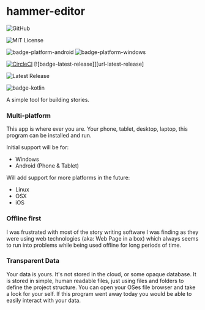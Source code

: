 # hammer-editor

![GitHub](https://img.shields.io/github/license/wavesonics/hammer-editor)

![MIT License](https://img.shields.io/github/license/Wavesonics/hammer-editor)

![badge-platform-android] ![badge-platform-windows]

[![CircleCI](https://img.shields.io/circleci/build/github/Wavesonics/hammer-editor/master)](https://app.circleci.com/pipelines/github/Wavesonics/hammer-editor) [![badge-latest-release]][url-latest-release]

![Latest Release](https://img.shields.io/github/v/release/Wavesonics/hammer-editor)

![badge-kotlin]

A simple tool for building stories.

### Multi-platform

This app is where ever you are. Your phone, tablet, desktop, laptop, this program can be installed and run.

Initial support will be for:

- Windows
- Android (Phone & Tablet)

Will add support for more platforms in the future:

- Linux
- OSX
- iOS

### Offline first

I was frustrated with most of the story writing software I was finding as they were using web technologies (aka: Web
Page in a box) which always seems to run into problems while being used offline for long periods of time.

### Transparent Data

Your data is yours. It's not stored in the cloud, or some opaque database. It is stored in simple, human readable files,
just using files and folders to define the project structure. You can open your OSes file browser and take a look for
your self. If this program went away today you would be able to easily interact with your data.

<!-- TAG_DEPENDENCIES -->

[badge-kotlin]: https://img.shields.io/badge/kotlin-1.8.0-blue.svg?logo=kotlin

<!-- PLATFORMS -->

[badge-platform-android]: http://img.shields.io/badge/-android-6EDB8D.svg?style=flat

[badge-platform-ios]: http://img.shields.io/badge/-ios-CDCDCD.svg?style=flat

[badge-platform-windows]: http://img.shields.io/badge/-windows-4D76CD.svg?style=flat

[badge-platform-linux]: http://img.shields.io/badge/-linux-2D3F6C.svg?style=flat

[badge-platform-macos]: http://img.shields.io/badge/-macos-111111.svg?style=flat